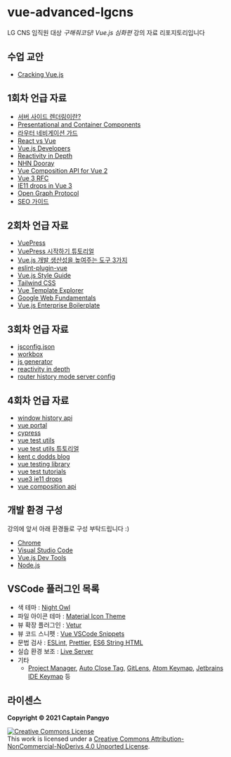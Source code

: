 # vue-advanced-lgcns

LG CNS 임직원 대상 *구해줘코딩! Vue.js 심화편* 강의 자료 리포지토리입니다

## 수업 교안

- [Cracking Vue.js](https://joshua1988.github.io/vue-camp)

## 1회차 언급 자료

- [서버 사이드 렌더링이란?](https://joshua1988.github.io/vue-camp/nuxt/ssr.html#%ED%81%B4%EB%9D%BC%EC%9D%B4%EC%96%B8%ED%8A%B8-%EC%82%AC%EC%9D%B4%EB%93%9C-%EB%A0%8C%EB%8D%94%EB%A7%81)
- [Presentational and Container Components](https://medium.com/@dan_abramov/smart-and-dumb-components-7ca2f9a7c7d0)
- [라우터 네비게이션 가드](https://router.vuejs.org/guide/advanced/navigation-guards.html#in-component-guards)
- [React vs Vue](https://joshua1988.github.io/web-development/translation/vue-or-react/#%ED%81%B0-%EA%B7%9C%EB%AA%A8%EC%9D%98-%EC%95%B1%EC%9D%84-%EB%A7%8C%EB%93%9C%EC%8B%A0%EB%8B%A4%EB%A9%B4-react)
- [Vue.js Developers](https://vuejsdevelopers.com/)
- [Reactivity in Depth](https://vuejs.org/v2/guide/reactivity.html)
- [NHN Dooray](https://dooray.com/)
- [Vue Composition API for Vue 2](https://github.com/vuejs/composition-api)
- [Vue 3 RFC](https://github.com/vuejs/rfcs/pull/42)
- [IE11 drops in Vue 3](https://github.com/vuejs/rfcs/discussions/296)
- [Open Graph Protocol](https://ogp.me/)
- [SEO 가이드](https://developers.google.com/search/docs/beginner/seo-starter-guide?hl=ko)

## 2회차 언급 자료

- [VuePress](https://vuepress.vuejs.org/)
- [VuePress 시작하기 튜토리얼](https://joshua1988.github.io/vue-camp/vuepress/learning-note.html)
- [Vue.js 개발 생산성을 높여주는 도구 3가지](https://joshua1988.github.io/web-development/vuejs/boost-productivity/)
- [eslint-plugin-vue](https://eslint.vuejs.org/rules/order-in-components.html)
- [Vue.js Style Guide](https://kr.vuejs.org/v2/style-guide/index.html)
- [Tailwind CSS](https://tailwindcss.com/)
- [Vue Template Explorer](https://template-explorer.vuejs.org/)
- [Google Web Fundamentals](https://developers.google.com/web/fundamentals/)
- [Vue.js Enterprise Boilerplate](https://github.com/bencodezen/vue-enterprise-boilerplate)

## 3회차 언급 자료

- [jsconfig.json](https://github.com/joshua1988/vue-til/blob/1_setup/jsconfig.json)
- [workbox](https://joshua1988.github.io/vue-camp/pwa/workbox.html)
- [js generator](https://developer.mozilla.org/en-US/docs/Web/JavaScript/Reference/Global_Objects/Generator)
- [reactivity in depth](https://vuejs.org/v2/guide/reactivity.html)
- [router history mode server config](https://router.vuejs.org/guide/essentials/history-mode.html#example-server-configurations)

## 4회차 언급 자료

- [window history api](https://developer.mozilla.org/ko/docs/Web/API/Window/history)
- [vue portal](https://github.com/LinusBorg/portal-vue)
- [cypress](https://www.cypress.io/)
- [vue test utils](https://vue-test-utils.vuejs.org/guides/#getting-started)
- [vue test utils 튜토리얼](https://joshua1988.github.io/vue-camp/testing/overview.html#%EB%AC%B4%EC%97%87%EC%9D%84-%EC%96%B4%EB%96%BB%EA%B2%8C-%ED%85%8C%EC%8A%A4%ED%8A%B8-%ED%95%A0-%EA%B2%83%EC%9D%B8%EA%B0%80)
- [kent c dodds blog](https://kentcdodds.com/blog)
- [vue testing library](https://github.com/testing-library/vue-testing-library)
- [vue test tutorials](https://github.com/joshua1988/vue-test-tutorial/tree/master/src/components/event-emit)
- [vue3 ie11 drops](https://github.com/vuejs/rfcs/discussions/296)
- [vue composition api](https://github.com/vuejs/composition-api)

## 개발 환경 구성

강의에 앞서 아래 환경들로 구성 부탁드립니다 :)

- [Chrome](https://www.google.com/intl/ko/chrome/)
- [Visual Studio Code](https://code.visualstudio.com/)
- [Vue.js Dev Tools](https://chrome.google.com/webstore/detail/vuejs-devtools/nhdogjmejiglipccpnnnanhbledajbpd)
- [Node.js](https://nodejs.org/ko/)

## VSCode 플러그인 목록

- 색 테마 : [Night Owl](https://marketplace.visualstudio.com/items?itemName=sdras.night-owl)
- 파일 아이콘 테마 : [Material Icon Theme](https://marketplace.visualstudio.com/items?itemName=PKief.material-icon-theme)
- 뷰 확장 플러그인 : [Vetur](https://marketplace.visualstudio.com/items?itemName=octref.vetur)
- 뷰 코드 스니펫 : [Vue VSCode Snippets](https://marketplace.visualstudio.com/items?itemName=sdras.vue-vscode-snippets)
- 문법 검사 : [ESLint](https://marketplace.visualstudio.com/items?itemName=dbaeumer.vscode-eslint), [Prettier](https://marketplace.visualstudio.com/items?itemName=esbenp.prettier-vscode), [ES6 String HTML](https://marketplace.visualstudio.com/items?itemName=Tobermory.es6-string-html)
- 실습 환경 보조 : [Live Server](https://marketplace.visualstudio.com/items?itemName=ritwickdey.LiveServer)
- 기타
  - [Project Manager](https://marketplace.visualstudio.com/items?itemName=alefragnani.project-manager), [Auto Close Tag](https://marketplace.visualstudio.com/items?itemName=formulahendry.auto-close-tag), [GitLens](https://marketplace.visualstudio.com/items?itemName=eamodio.gitlens), [Atom Keymap](https://marketplace.visualstudio.com/items?itemName=ms-vscode.atom-keybindings), [Jetbrains IDE Keymap](https://marketplace.visualstudio.com/items?itemName=isudox.vscode-jetbrains-keybindings) 등

## 라이센스

**Copyright © 2021 Captain Pangyo**

<a rel="license" href="http://creativecommons.org/licenses/by-nc-nd/4.0/"><img alt="Creative Commons License" style="border-width:0" src="https://i.creativecommons.org/l/by-nc-nd/4.0/88x31.png" /></a><br />This work is licensed under a <a rel="license" href="http://creativecommons.org/licenses/by-nc-nd/4.0/">Creative Commons Attribution-NonCommercial-NoDerivs 4.0 Unported License</a>.
